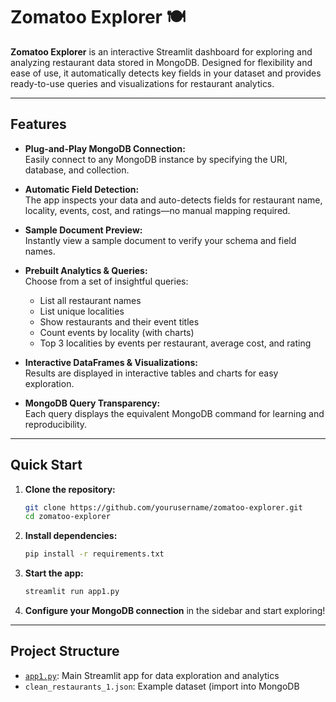 # Zomatoo Explorer 🍽️

**Zomatoo Explorer** is an interactive Streamlit dashboard for exploring and analyzing restaurant data stored in MongoDB. Designed for flexibility and ease of use, it automatically detects key fields in your dataset and provides ready-to-use queries and visualizations for restaurant analytics.

---

## Features

- **Plug-and-Play MongoDB Connection:**  
  Easily connect to any MongoDB instance by specifying the URI, database, and collection.

- **Automatic Field Detection:**  
  The app inspects your data and auto-detects fields for restaurant name, locality, events, cost, and ratings—no manual mapping required.

- **Sample Document Preview:**  
  Instantly view a sample document to verify your schema and field names.

- **Prebuilt Analytics & Queries:**  
  Choose from a set of insightful queries:

  - List all restaurant names
  - List unique localities
  - Show restaurants and their event titles
  - Count events by locality (with charts)
  - Top 3 localities by events per restaurant, average cost, and rating

- **Interactive DataFrames & Visualizations:**  
  Results are displayed in interactive tables and charts for easy exploration.

- **MongoDB Query Transparency:**  
  Each query displays the equivalent MongoDB command for learning and reproducibility.

---

## Quick Start

1. **Clone the repository:**

   ```sh
   git clone https://github.com/yourusername/zomatoo-explorer.git
   cd zomatoo-explorer
   ```

2. **Install dependencies:**

   ```sh
   pip install -r requirements.txt
   ```

3. **Start the app:**

   ```sh
   streamlit run app1.py
   ```

4. **Configure your MongoDB connection** in the sidebar and start exploring!

---

## Project Structure

- [`app1.py`](app1.py): Main Streamlit app for data exploration and analytics
- `clean_restaurants_1.json`: Example dataset (import into MongoDB
